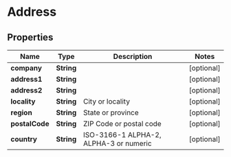 
# Address

## Properties
Name | Type | Description | Notes
------------ | ------------- | ------------- | -------------
**company** | **String** |  |  [optional]
**address1** | **String** |  |  [optional]
**address2** | **String** |  |  [optional]
**locality** | **String** | City or locality |  [optional]
**region** | **String** | State or province |  [optional]
**postalCode** | **String** | ZIP Code or postal code |  [optional]
**country** | **String** | ISO-3166-1  ALPHA-2, ALPHA-3 or numeric |  [optional]



